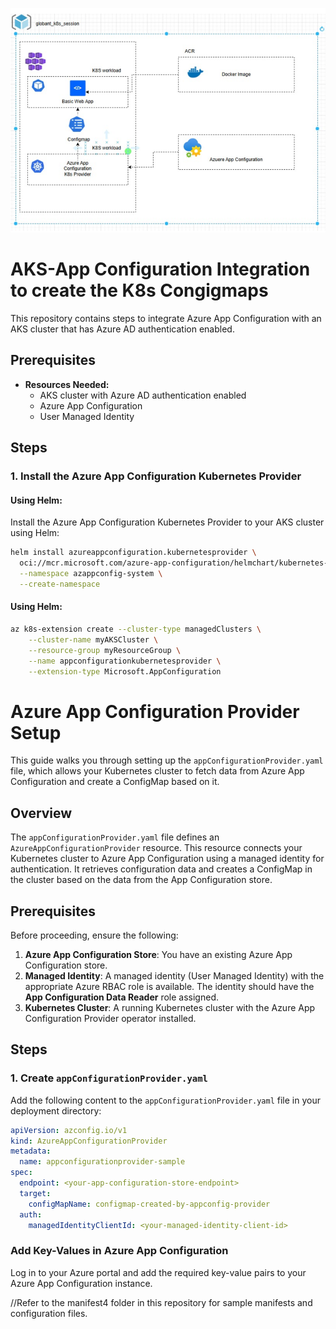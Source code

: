![K8s Configmap Demo](./image.png)

# AKS-App Configuration Integration to create the K8s Congigmaps

This repository contains steps to integrate Azure App Configuration with an AKS cluster that has Azure AD authentication enabled.

## Prerequisites  
- **Resources Needed:**  
  - AKS cluster with Azure AD authentication enabled  
  - Azure App Configuration  
  - User Managed Identity  


## Steps  

### 1. Install the Azure App Configuration Kubernetes Provider  

#### Using Helm:  
  Install the Azure App Configuration Kubernetes Provider to your AKS cluster using Helm:  
  ```bash  
  helm install azureappconfiguration.kubernetesprovider \
    oci://mcr.microsoft.com/azure-app-configuration/helmchart/kubernetes-provider \
    --namespace azappconfig-system \
    --create-namespace
 ```
#### Using Helm:
```bash
az k8s-extension create --cluster-type managedClusters \
    --cluster-name myAKSCluster \
    --resource-group myResourceGroup \
    --name appconfigurationkubernetesprovider \
    --extension-type Microsoft.AppConfiguration  
 ```
# Azure App Configuration Provider Setup

This guide walks you through setting up the `appConfigurationProvider.yaml` file, which allows your Kubernetes cluster to fetch data from Azure App Configuration and create a ConfigMap based on it.

## Overview

The `appConfigurationProvider.yaml` file defines an `AzureAppConfigurationProvider` resource. This resource connects your Kubernetes cluster to Azure App Configuration using a managed identity for authentication. It retrieves configuration data and creates a ConfigMap in the cluster based on the data from the App Configuration store.

## Prerequisites

Before proceeding, ensure the following:

1. **Azure App Configuration Store**: You have an existing Azure App Configuration store.
2. **Managed Identity**: A managed identity (User Managed Identity) with the appropriate Azure RBAC role is available. The identity should have the **App Configuration Data Reader** role assigned.
3. **Kubernetes Cluster**: A running Kubernetes cluster with the Azure App Configuration Provider operator installed.

## Steps

### 1. Create `appConfigurationProvider.yaml`

Add the following content to the `appConfigurationProvider.yaml` file in your deployment directory:

```yaml
apiVersion: azconfig.io/v1
kind: AzureAppConfigurationProvider
metadata:
  name: appconfigurationprovider-sample
spec:
  endpoint: <your-app-configuration-store-endpoint>
  target:
    configMapName: configmap-created-by-appconfig-provider
  auth:
    managedIdentityClientId: <your-managed-identity-client-id>
```
### Add Key-Values in Azure App Configuration
Log in to your Azure portal and add the required key-value pairs to your Azure App Configuration instance.

//Refer to the manifest4 folder in this repository for sample manifests and configuration files.
